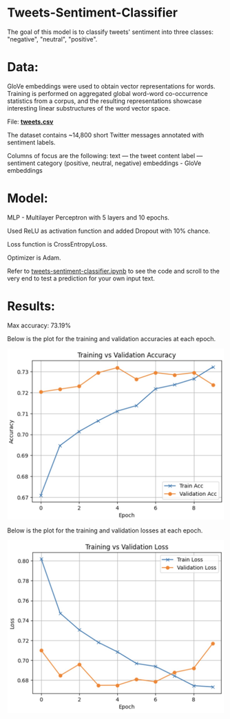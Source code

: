 # Tweets-Sentiment-Classifier

The goal of this model is to classify tweets' sentiment into three classes: "negative", "neutral", "positive".

# Data:
GloVe embeddings were used to obtain vector representations for words. Training is performed on aggregated global word-word co-occurrence statistics from a corpus, and the resulting representations showcase interesting linear substructures of the word vector space.

File: [**tweets.csv**](tweets.csv)

The dataset contains ~14,800 short Twitter messages annotated with sentiment labels.
 
Columns of focus are the following:
  text — the tweet content
  label — sentiment category (positive, neutral, negative)
  embeddings - GloVe embeddings

# Model:
MLP - Multilayer Perceptron with 5 layers and 10 epochs.

Used ReLU as activation function and added Dropout with 10% chance.

Loss function is CrossEntropyLoss.

Optimizer is Adam.

Refer to [tweets-sentiment-classifier.ipynb](tweets-sentiment-classifier.ipynb) to see the code and scroll to the very end to test a prediction for your own input text. 

# Results:
Max accuracy: 73.19%

Below is the plot for the training and validation accuracies at each epoch. 

<img src="Accuracy Training vs Validation.jpeg" alt="Accuracy Chart" width="600"/>



Below is the plot for the training and validation losses at each epoch.

<img src="Loss Training vs Validation.jpeg" alt="Loss Chart" width="600"/>



